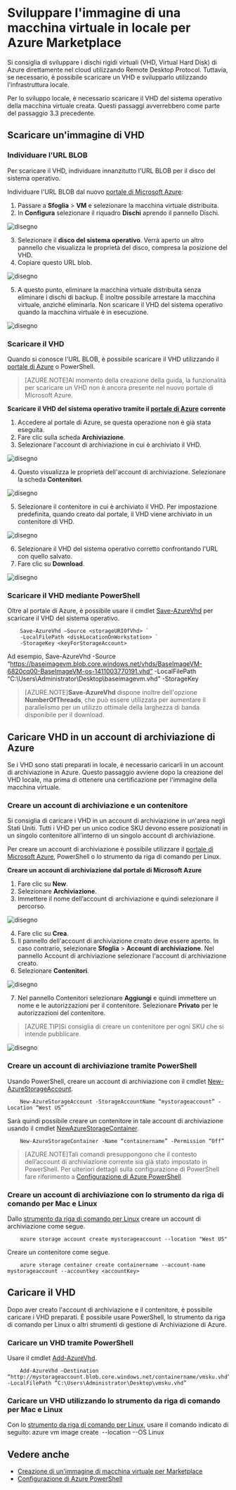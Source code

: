 <properties
   pageTitle="Creazione di un'immagine di macchina virtuale in locale per Azure Marketplace | Microsoft Azure"
   description="Comprendere ed eseguire i passaggi per creare un'immagine di VM in locale e distribuire in Azure Marketplace per l'acquisto da parte di altri utenti."
   services="marketplace-publishing"
   documentationCenter=""
   authors="HannibalSII"
   manager=""
   editor=""/>

<tags
  ms.service="marketplace"
  ms.devlang="na"
  ms.topic="article"
  ms.tgt_pltfrm="Azure"
  ms.workload="na"
  ms.date="10/08/2015"
  ms.author="hascipio; v-divte"/>

# Sviluppare l'immagine di una macchina virtuale in locale per Azure Marketplace
Si consiglia di sviluppare i dischi rigidi virtuali (VHD, Virtual Hard Disk) di Azure direttamente nel cloud utilizzando Remote Desktop Protocol. Tuttavia, se necessario, è possibile scaricare un VHD e svilupparlo utilizzando l'infrastruttura locale.

Per lo sviluppo locale, è necessario scaricare il VHD del sistema operativo della macchina virtuale creata. Questi passaggi avverrebbero come parte del passaggio 3.3 precedente.

## Scaricare un'immagine di VHD
### Individuare l'URL BLOB
Per scaricare il VHD, individuare innanzitutto l'URL BLOB per il disco del sistema operativo.

Individuare l'URL BLOB dal nuovo [portale di Microsoft Azure](https://ms.portal.azure.com):

1.	Passare a **Sfoglia** > **VM** e selezionare la macchina virtuale distribuita.
2.	In **Configura** selezionare il riquadro **Dischi** aprendo il pannello Dischi.

  ![disegno](media/marketplace-publishing-vm-image-creation-on-premise/img01.png)

3.	Selezionare il **disco del sistema operativo**. Verrà aperto un altro pannello che visualizza le proprietà del disco, compresa la posizione del VHD.
4.	Copiare questo URL blob.

  ![disegno](media/marketplace-publishing-vm-image-creation-on-premise/img02.png)

5.	A questo punto, eliminare la macchina virtuale distribuita senza eliminare i dischi di backup. È inoltre possibile arrestare la macchina virtuale, anziché eliminarla. Non scaricare il VHD del sistema operativo quando la macchina virtuale è in esecuzione.

  ![disegno](media/marketplace-publishing-vm-image-creation-on-premise/img03.png)

### Scaricare il VHD
Quando si conosce l'URL BLOB, è possibile scaricare il VHD utilizzando il [portale di Azure](http://manage.windowsazure.com/) o PowerShell.

> [AZURE.NOTE]Al momento della creazione della guida, la funzionalità per scaricare un VHD non è ancora presente nel nuovo portale di Microsoft Azure.

**Scaricare il VHD del sistema operativo tramite il [portale di Azure](http://manage.windowsazure.com/) corrente**

1.	Accedere al portale di Azure, se questa operazione non è già stata eseguita.
2.	Fare clic sulla scheda **Archiviazione**.
3.	Selezionare l'account di archiviazione in cui è archiviato il VHD.

  ![disegno](media/marketplace-publishing-vm-image-creation-on-premise/img04.png)

4.	Questo visualizza le proprietà dell'account di archiviazione. Selezionare la scheda **Contenitori**.

  ![disegno](media/marketplace-publishing-vm-image-creation-on-premise/img05.png)

5.	Selezionare il contenitore in cui è archiviato il VHD. Per impostazione predefinita, quando creato dal portale, il VHD viene archiviato in un contenitore di VHD.

  ![disegno](media/marketplace-publishing-vm-image-creation-on-premise/img06.png)

6.	Selezionare il VHD del sistema operativo corretto confrontando l'URL con quello salvato.
7.	Fare clic su **Download**.

  ![disegno](media/marketplace-publishing-vm-image-creation-on-premise/img07.png)

### Scaricare il VHD mediante PowerShell
Oltre al portale di Azure, è possibile usare il cmdlet [Save-AzureVhd](http://msdn.microsoft.com/library/dn495297.aspx) per scaricare il VHD del sistema operativo.

        Save-AzureVhd –Source <storageURIOfVhd> `
        -LocalFilePath <diskLocationOnWorkstation> `
        -StorageKey <keyForStorageAccount>
Ad esempio, Save-AzureVhd -Source “https://baseimagevm.blob.core.windows.net/vhds/BaseImageVM-6820cq00-BaseImageVM-os-1411003770191.vhd” -LocalFilePath “C:\\Users\\Administrator\\Desktop\\baseimagevm.vhd” -StorageKey <String>

> [AZURE.NOTE]**Save-AzureVhd** dispone inoltre dell'opzione **NumberOfThreads**, che può essere utilizzata per aumentare il parallelismo per un utilizzo ottimale della larghezza di banda disponibile per il download.

## Caricare VHD in un account di archiviazione di Azure
Se i VHD sono stati preparati in locale, è necessario caricarli in un account di archiviazione in Azure. Questo passaggio avviene dopo la creazione del VHD locale, ma prima di ottenere una certificazione per l'immagine della macchina virtuale.

### Creare un account di archiviazione e un contenitore
Si consiglia di caricare i VHD in un account di archiviazione in un'area negli Stati Uniti. Tutti i VHD per un unico codice SKU devono essere posizionati in un singolo contenitore all'interno di un singolo account di archiviazione.

Per creare un account di archiviazione è possibile utilizzare il [portale di Microsoft Azure](https://portal.azure.com/), PowerShell o lo strumento da riga di comando per Linux.

**Creare un account di archiviazione dal portale di Microsoft Azure**

1.	Fare clic su **New**.
2.	Selezionare **Archiviazione**.
3.	Immettere il nome dell’account di archiviazione e quindi selezionare il percorso.

  ![disegno](media/marketplace-publishing-vm-image-creation-on-premise/img08.png)

4.	Fare clic su **Crea**.
5.	Il pannello dell'account di archiviazione creato deve essere aperto. In caso contrario, selezionare **Sfoglia** > **Account di archiviazione**. Nel pannello Account di archiviazione selezionare l'account di archiviazione creato.
6.	Selezionare **Contenitori**.

  ![disegno](media/marketplace-publishing-vm-image-creation-on-premise/img09.png)

7.	Nel pannello Contenitori selezionare **Aggiungi** e quindi immettere un nome e le autorizzazioni per il contenitore. Selezionare **Privato** per le autorizzazioni del contenitore.

> [AZURE.TIP]Si consiglia di creare un contenitore per ogni SKU che si intende pubblicare.

  ![disegno](media/marketplace-publishing-vm-image-creation-on-premise/img10.png)

### Creare un account di archiviazione tramite PowerShell
Usando PowerShell, creare un account di archiviazione con il cmdlet [New-AzureStorageAccount](http://msdn.microsoft.com/library/dn495115.aspx).

        New-AzureStorageAccount -StorageAccountName “mystorageaccount” -Location “West US”

Sarà quindi possibile creare un contenitore in tale account di archiviazione usando il cmdlet [NewAzureStorageContainer](http://msdn.microsoft.com/library/dn495291.aspx).

        New-AzureStorageContainer -Name “containername” -Permission “Off”

> [AZURE.NOTE]Tali comandi presuppongono che il contesto dell’account di archiviazione corrente sia già stato impostato in PowerShell. Per ulteriori dettagli sulla configurazione di PowerShell fare riferimento a [Configurazione di Azure PowerShell](marketplace-publishing-powershell-setup.md).
### Creare un account di archiviazione con lo strumento da riga di comando per Mac e Linux
Dallo [strumento da riga di comando per Linux](../virtual-machines/command-line-tools/) creare un account di archiviazione come segue.

        azure storage account create mystorageaccount --location "West US"

Creare un contenitore come segue.

        azure storage container create containername --account-name mystorageaccount --accountkey <accountKey>

## Caricare il VHD
Dopo aver creato l'account di archiviazione e il contenitore, è possibile caricare i VHD preparati. È possibile usare PowerShell, lo strumento da riga di comando per Linux o altri strumenti di gestione di Archiviazione di Azure.

### Caricare un VHD tramite PowerShell
Usare il cmdlet [Add-AzureVhd](http://msdn.microsoft.com/library/dn495173.aspx).

        Add-AzureVhd –Destination “http://mystorageaccount.blob.core.windows.net/containername/vmsku.vhd” -LocalFilePath “C:\Users\Administrator\Desktop\vmsku.vhd”

### Caricare un VHD utilizzando lo strumento da riga di comando per Mac e Linux
Con lo [strumento da riga di comando per Linux](../virtual-machines/command-line-tools/), usare il comando indicato di seguito: azure vm image create <image name> --location <Location of the data center> --OS Linux <LocationOfLocalVHD>

## Vedere anche
- [Creazione di un'immagine di macchina virtuale per Marketplace](marketplace-publishing-vm-image-creation.md)
- [Configurazione di Azure PowerShell](marketplace-publishing-powershell-setup.md)

<!----HONumber=AcomDC_1210_2015-->